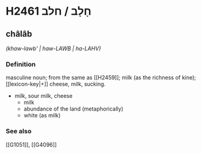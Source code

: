 # H2461 חָלָב / חלב

## châlâb

_(khaw-lawb' | haw-LAWB | ha-LAHV)_

### Definition

masculine noun; from the same as [[H2459]]; milk (as the richness of kine); [[lexicon-key|+]] cheese, milk, sucking.

- milk, sour milk, cheese
    - milk
    - abundance of the land (metaphorically)
    - white (as milk)
### See also

[[G1051]], [[G4096]]

